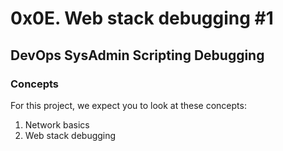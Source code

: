 # 0x0E. Web stack debugging #1
## DevOps SysAdmin Scripting Debugging

### Concepts
For this project, we expect you to look at these concepts:
1. Network basics
2. Web stack debugging
